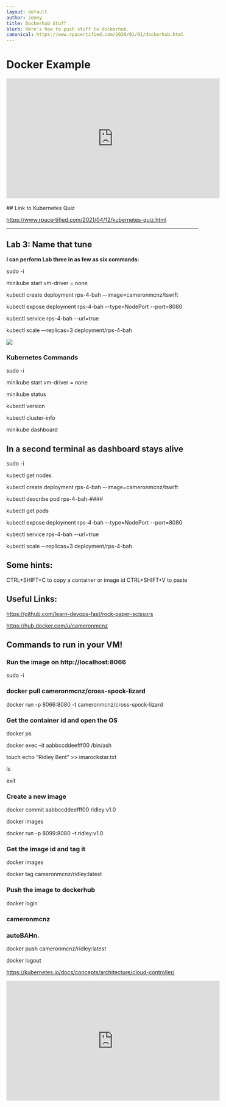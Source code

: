 ```yaml
---
layout: default
author: Jenny
title: Dockerhub Stuff
blurb: Here's how to push stuff to dockerhub.
canonical: https://www.rpacertified.com/2020/01/01/dockerhub.html
---
```

# Docker Example

<div class="embed-responsive embed-responsive-16by9">
<iframe src="https://www.youtube.com/embed/r1RNlZ-4bFE" allow="accelerometer; autoplay; clipboard-write; encrypted-media; gyroscope; picture-in-picture" allowfullscreen="" width="560" height="315" frameborder="0"></iframe>
</div>

<br/>
## Link to Kubernetes Quiz

<a href="https://www.rpacertified.com/2021/04/12/kubernetes-quiz.html">https://www.rpacertified.com/2021/04/12/kubernetes-quiz.html</a>

<hr/>

## Lab 3: Name that tune

<b>I can perform Lab three in as few as six commands:</b>

  sudo -i

  minikube start vm-driver = none
  
  kubectl create deployment rps-4-bah –-image=cameronmcnz/tswift
  
  kubectl expose deployment rps-4-bah –-type=NodePort --port=8080
  
  kubectl service rps-4-bah --url=true
  
  kubectl scale –-replicas=3 deployment/rps-4-bah
  
  
<img src="https://static.spin.com/files/2017/08/TaylorCombo-1504115097-2500x1000.jpg" class="img-fluid"/>


### Kubernetes Commands 

  sudo -i

  minikube start vm-driver = none
  
  minikube status
  
  kubectl version
  
  kubectl cluster-info
  
  minikube dashboard

## In a second terminal as dashboard stays alive

  sudo -i
  
  kubectl get nodes
  
  kubectl create deployment rps-4-bah –-image=cameronmcnz/tswift
  
  kubectl describe pod rps-4-bah-####
  
  kubectl get pods
  
  kubectl expose deployment rps-4-bah –-type=NodePort --port=8080
  
  kubectl service rps-4-bah --url=true
  
  kubectl scale –-replicas=3 deployment/rps-4-bah
  


## Some hints:
CTRL+SHIFT+C to copy a container or image id
CTRL+SHIFT+V to paste

## Useful Links:

https://github.com/learn-devops-fast/rock-paper-scissors

https://hub.docker.com/u/cameronmcnz




## Commands to run in your VM!


### Run the image on http://localhost:8066

sudo -i
### docker pull cameronmcnz/cross-spock-lizard

docker run -p 8066:8080 -t cameronmcnz/cross-spock-lizard

### Get the container id and open the OS

docker ps

docker exec –it aabbccddeefff00 /bin/ash

touch echo “Ridley Bent” >> imarockstar.txt

ls

exit

### Create a new image

docker commit aabbccddeefff00 ridley:v1.0

docker images

docker run -p 8099:8080 –t ridley:v1.0

### Get the image id and tag it

docker images

docker tag <imageid> cameronmcnz/ridley:latest
  
  
### Push the image to dockerhub  

docker login 

### cameronmcnz
### autoBAHn.

docker push cameronmcnz/ridley:latest

docker logout


https://kubernetes.io/docs/concepts/architecture/cloud-controller/

<div class="embed-responsive embed-responsive-16by9">
<iframe src="https://www.youtube.com/embed/vkZ6aXjHFCU" allow="accelerometer; autoplay; clipboard-write; encrypted-media; gyroscope; picture-in-picture" allowfullscreen="" width="560" height="315" frameborder="0"></iframe>
</div>

